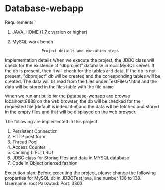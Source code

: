 # Database-webapp

Requirements:
1) JAVA_HOME (1.7.x version or higher) 
2) MySQL work bench


					Project details and execution steps
					
Implementation details
When we execute the project, the JDBC class will check for the existence of “dbproject” 
database in local MySQL server. 
	If the db is present, then it will check for the tables and data. 
	If the db is not present, "dbproject" db will be created and the corresponding tables will 
be created. The data will be read from the files under TestFiles/*.html and the data will 
be stored in the files table with the file name

When we run ant build for the Database-webapp and browse localhost:8888 on the web browser, the db will 
be checked for the requested file (default is index.html)and the data will be fetched and stored in the empty files and that will 
be displayed on the web browser.

The following are implemented in this project
1) Persistent Connection
2) HTTP post form
3) Thread Pool
4) Access Counter
5) Caching (LFU, LRU)
6) JDBC class for Storing files and data in MYSQL database 
7) Code in Object oriented fashion

Execution plan:
Before executing the project, please change the following properties for MySQL db in JDBCTest.java, line 
number 136 to 138.
Username: root
Password: 
Port: 3303
